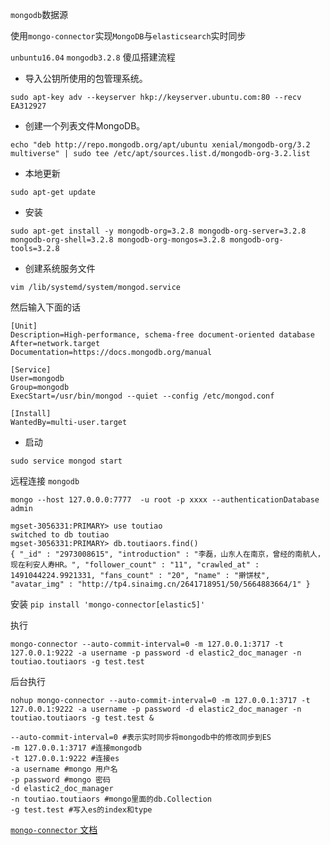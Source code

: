 `mongodb`数据源

使用`mongo-connector`实现`MongoDB`与`elasticsearch`实时同步

`unbuntu16.04` `mongodb3.2.8` 傻瓜搭建流程

* 导入公钥所使用的包管理系统。

```
sudo apt-key adv --keyserver hkp://keyserver.ubuntu.com:80 --recv EA312927
```

* 创建一个列表文件MongoDB。

```
echo "deb http://repo.mongodb.org/apt/ubuntu xenial/mongodb-org/3.2 multiverse" | sudo tee /etc/apt/sources.list.d/mongodb-org-3.2.list
```

* 本地更新

```
sudo apt-get update
```

* 安装

```
sudo apt-get install -y mongodb-org=3.2.8 mongodb-org-server=3.2.8 mongodb-org-shell=3.2.8 mongodb-org-mongos=3.2.8 mongodb-org-tools=3.2.8
```

* 创建系统服务文件

```
vim /lib/systemd/system/mongod.service
```

然后输入下面的话

```
[Unit]
Description=High-performance, schema-free document-oriented database
After=network.target
Documentation=https://docs.mongodb.org/manual

[Service]
User=mongodb
Group=mongodb
ExecStart=/usr/bin/mongod --quiet --config /etc/mongod.conf

[Install]
WantedBy=multi-user.target
```

* 启动

```
sudo service mongod start
```

远程连接 `mongodb`

```
mongo --host 127.0.0.0:7777  -u root -p xxxx --authenticationDatabase admin
```

```
mgset-3056331:PRIMARY> use toutiao
switched to db toutiao
mgset-3056331:PRIMARY> db.toutiaors.find()
{ "_id" : "2973008615", "introduction" : "李磊，山东人在南京，曾经的南航人，现在利安人寿HR。", "follower_count" : "11", "crawled_at" : 1491044224.9921331, "fans_count" : "20", "name" : "擀饼杖", "avatar_img" : "http://tp4.sinaimg.cn/2641718951/50/5664883664/1" }
```

安装  `pip install 'mongo-connector[elastic5]'`

执行

```
mongo-connector --auto-commit-interval=0 -m 127.0.0.1:3717 -t 127.0.0.1:9222 -a username -p password -d elastic2_doc_manager -n toutiao.toutiaors -g test.test
```

后台执行

```
nohup mongo-connector --auto-commit-interval=0 -m 127.0.0.1:3717 -t 127.0.0.1:9222 -a username -p password -d elastic2_doc_manager -n toutiao.toutiaors -g test.test &
```

```
--auto-commit-interval=0 #表示实时同步将mongodb中的修改同步到ES
-m 127.0.0.1:3717 #连接mongodb
-t 127.0.0.1:9222 #连接es
-a username #mongo 用户名
-p password #mongo 密码
-d elastic2_doc_manager 
-n toutiao.toutiaors #mongo里面的db.Collection
-g test.test #写入es的index和type
```

[`mongo-connector` 文档](https://github.com/mongodb-labs/mongo-connector/wiki/Configuration-Options)

